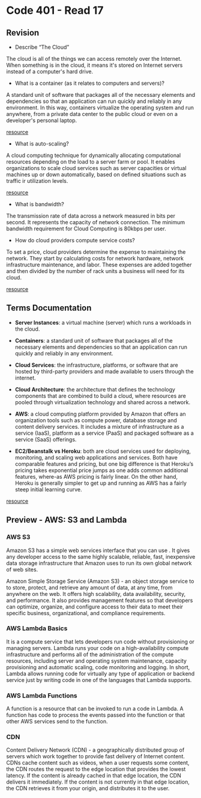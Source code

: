 # Code 401 - Read 17

## Revision

* Describe “The Cloud”

The cloud is all of the things we can access remotely over the Internet. When something is in the cloud, it means it's stored on Internet servers instead of a computer's hard drive.

* What is a container (as it relates to computers and servers)?

A standard unit of software that packages all of the necessary elements and dependencies so that an application can run quickly and reliably in any environment. In this way, containers virtualize the operating system and run anywhere, from a private data center to the public cloud or even on a developer's personal laptop.

[resource](https://cloud.google.com/learn/what-are-containers)

* What is auto-scaling?

A cloud computing technique for dynamically allocating computational resources depending on the load to a server farm or pool. It enables organizations to scale cloud services such as server capacities or virtual machines up or down automatically, based on defined situations such as traffic ir utilization levels.

[resource](https://avinetworks.com/glossary/auto-scaling/)

* What is bandwidth?

The transmission rate of data across a network measured in bits per second. It represents the capacity of network connection. The minimum bandwidth requirement for Cloud Computing is 80kbps per user.

* How do cloud providers compute service costs?

To set a price, cloud providers determine the expense to maintaining the network. They start by calculating costs for network hardware, network infrastructure maintenance, and labor. These expenses are added together and then divided by the number of rack units a business will need for its cloud.

[resource](https://expedient.com/knowledgebase/blog/2015-05-01-how-the-cost-of-cloud-computing-is-calculated/)

## Terms Documentation

* **Server Instances**: a virtual machine (server) which runs a workloads in the cloud.

* **Containers**: a standard unit of software that packages all of the necessary elements and dependencies so that an application can run quickly and reliably in any environment.

* **Cloud Services**: the infrastructure, platforms, or software that are hosted by third-party providers and made available to users through the internet.

* **Cloud Architecture**: the architecture that defines the technology components that are combined to build a cloud, where resources are pooled through virtualization technology and shared across a network.

* **AWS**: a cloud computing platform provided by Amazon that offers an organization tools such as compute power, database storage and content delivery services. It includes a mixture of infrastructure as a service (IaaS), platform as a service (PaaS) and packaged software as a service (SaaS) offerings.

* **EC2/Beanstalk vs Heroku**: both are cloud services used for deploying, monitoring, and scaling web applications and services. Both have comparable features and pricing, but one big difference is that Heroku’s pricing takes exponential price jumps as one adds common additional features, where-as AWS pricing is fairly linear. On the other hand, Heroku is generally simpler to get up and running as AWS has a fairly steep initial learning curve.

[resource](https://rubygarage.org/blog/heroku-vs-amazon-web-services)

## Preview - AWS: S3 and Lambda

### AWS S3

Amazon S3 has a simple web services interface that you can use . It gives any developer access to the same highly scalable, reliable, fast, inexpensive data storage infrastructure that Amazon uses to run its own global network of web sites.

Amazon Simple Storage Service (Amazon S3) - an object storage service to to store, protect, and retrieve any amount of data, at any time, from anywhere on the web. It offers high scalability, data availability, security, and performance. It also provides management features so that developers can optimize, organize, and configure access to their data to meet their specific business, organizational, and compliance requirements.

### AWS Lambda Basics

It is a compute service that lets developers run code without provisioning or managing servers. Lambda runs your code on a high-availability compute infrastructure and performs all of the administration of the compute resources, including server and operating system maintenance, capacity provisioning and automatic scaling, code monitoring and logging. In short, Lambda allows running code for virtually any type of application or backend service just by writing code in one of the languages that Lambda supports.

### AWS Lambda Functions

A function is a resource that can be invoked to run a code in Lambda. A function has code to process the events passed into the function or that other AWS services send to the function.

### CDN

Content Delivery Network (CDN) - a geographically distributed group of servers which work together to provide fast delivery of Internet content. CDNs cache content such as videos, when a user requests some content, the CDN routes the request to the edge location that provides the lowest latency. If the content is already cached in that edge location, the CDN delivers it immediately. If the content is not currently in that edge location, the CDN retrieves it from your origin, and distributes it to the user.
